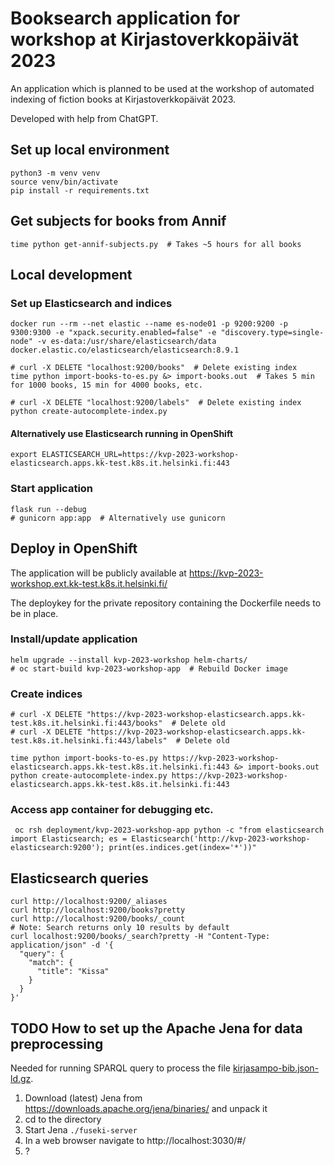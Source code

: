 # Booksearch application for workshop at Kirjastoverkkopäivät 2023
An application which is planned to be used at the workshop of automated indexing of fiction books at Kirjastoverkkopäivät 2023.

Developed with help from ChatGPT.

## Set up local environment
    python3 -m venv venv
    source venv/bin/activate
    pip install -r requirements.txt
    
## Get subjects for books from Annif 
    time python get-annif-subjects.py  # Takes ~5 hours for all books 

## Local development
### Set up Elasticsearch and indices
    docker run --rm --net elastic --name es-node01 -p 9200:9200 -p 9300:9300 -e "xpack.security.enabled=false" -e "discovery.type=single-node" -v es-data:/usr/share/elasticsearch/data docker.elastic.co/elasticsearch/elasticsearch:8.9.1

    # curl -X DELETE "localhost:9200/books"  # Delete existing index
    time python import-books-to-es.py &> import-books.out  # Takes 5 min for 1000 books, 15 min for 4000 books, etc.

    # curl -X DELETE "localhost:9200/labels"  # Delete existing index
    python create-autocomplete-index.py
#### Alternatively use Elasticsearch running in OpenShift
    export ELASTICSEARCH_URL=https://kvp-2023-workshop-elasticsearch.apps.kk-test.k8s.it.helsinki.fi:443
### Start application
    flask run --debug
    # gunicorn app:app  # Alternatively use gunicorn

## Deploy in OpenShift
The application will be publicly available at https://kvp-2023-workshop.ext.kk-test.k8s.it.helsinki.fi/

The deploykey for the private repository containing the Dockerfile needs to be in place.
### Install/update application
    helm upgrade --install kvp-2023-workshop helm-charts/
    # oc start-build kvp-2023-workshop-app  # Rebuild Docker image

### Create indices

    # curl -X DELETE "https://kvp-2023-workshop-elasticsearch.apps.kk-test.k8s.it.helsinki.fi:443/books"  # Delete old
    # curl -X DELETE "https://kvp-2023-workshop-elasticsearch.apps.kk-test.k8s.it.helsinki.fi:443/labels"  # Delete old

    time python import-books-to-es.py https://kvp-2023-workshop-elasticsearch.apps.kk-test.k8s.it.helsinki.fi:443 &> import-books.out
    python create-autocomplete-index.py https://kvp-2023-workshop-elasticsearch.apps.kk-test.k8s.it.helsinki.fi:443

### Access app container for debugging etc.
     oc rsh deployment/kvp-2023-workshop-app python -c "from elasticsearch import Elasticsearch; es = Elasticsearch('http://kvp-2023-workshop-elasticsearch:9200'); print(es.indices.get(index='*'))"

## Elasticsearch queries
    curl http://localhost:9200/_aliases
    curl http://localhost:9200/books?pretty
    curl http://localhost:9200/books/_count
    # Note: Search returns only 10 results by default
    curl localhost:9200/books/_search?pretty -H "Content-Type: application/json" -d '{
      "query": {
        "match": {
          "title": "Kissa"                 
        }
      }
    }'

    

## TODO How to set up the Apache Jena for data preprocessing
Needed for running SPARQL query to process the file [kirjasampo-bib.json-ld.gz](https://github.com/NatLibFi/Annif-corpora-restricted/blob/master/kirjasampo/kirjasampo-bib.json-ld.gz).

1. Download (latest) Jena from https://downloads.apache.org/jena/binaries/ and unpack it
2. cd to the directory
3. Start Jena `./fuseki-server`
4. In a web browser navigate to http://localhost:3030/#/
5. ?
